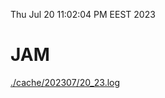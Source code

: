 Thu Jul 20 11:02:04 PM EEST 2023
# JAM
<a href='./cache/202307/20_23.log'>./cache/202307/20_23.log</a>
